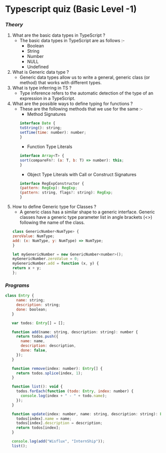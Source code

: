 # Typescript quiz (Basic Level -1) 
### _**Theory**_
1. What are the basic data types in TypeScript ?
    * The basic data types in TypeScript are as follows :-
        * Boolean
        * String
        * Number
        * NULL
        * Undefined
2. What is Generic data type ?
    * Generic data types allow us to write a general, generic class (or method) that works with different types.
3. What is type inferring in TS ?
    * Type inference refers to the automatic detection of the type of an expression in a TypeScript.
4. What are the possible ways to define typing for functions ?
    * These are the following methods that we use for the same :-
        * Method Signatures
        ```js
        interface Date {
        toString(): string;
        setTime(time: number): number;
        }
        ```
        * Function Type Literals
        ```js
        interface Array<T> {
        sort(compareFn?: (a: T, b: T) => number): this;
        }
        ```
        * Object Type Literals with Call or Construct Signatures
        ```js
        interface RegExpConstructor {
        (pattern: RegExp): RegExp;
        (pattern: string, flags?: string): RegExp;
        }
        ```
5. How to define Generic type for Classes ?
    * A generic class has a similar shape to a generic interface. Generic classes have a generic type parameter list in angle brackets (<>) following the name of the class.
    ```js
    class GenericNumber<NumType> {
    zeroValue: NumType;
    add: (x: NumType, y: NumType) => NumType;
    }
    
    let myGenericNumber = new GenericNumber<number>();
    myGenericNumber.zeroValue = 0;
    myGenericNumber.add = function (x, y) {
    return x + y;
    };
    ```
### _**Programs**_

```js
class Entry {
     name: string;
     description: string;
     done: boolean;
   }

   var todos: Entry[] = [];

   function add(name: string, description: string): number {
     return todos.push({
       name: name,
       description: description,
       done: false,
     });
   }

   function remove(index: number): Entry[] {
     return todos.splice(index, 1);
   }

   function list(): void {
     todos.forEach(function (todo: Entry, index: number) {
       console.log(index + " - " + todo.name);
     });
   }

   function update(index: number, name: string, description: string): Entry {
     todos[index].name = name;
     todos[index].description = description;
     return todos[index];
   }

   console.log(add("Wisflux", "InternShip"));      
   list();        
```